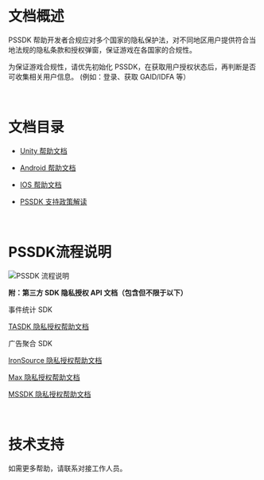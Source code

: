 # 文档概述

PSSDK 帮助开发者合规应对多个国家的隐私保护法，对不同地区用户提供符合当地法规的隐私条款和授权弹窗，保证游戏在各国家的合规性。

为保证游戏合规性，请优先初始化 PSSDK，在获取用户授权状态后，再判断是否可收集相关用户信息。
(例如：登录、获取 GAID/IDFA 等）

<br />


# 文档目录


-  [Unity 帮助文档](http://doc.gamehaus.com/docs/show/428 "Unity 帮助文档")

-  [Android 帮助文档](http://doc.gamehaus.com/docs/show/422 "Android 帮助文档")

-  [IOS 帮助文档](http://doc.gamehaus.com/docs/show/423 "IOS 帮助文档")

-  [PSSDK 支持政策解读](http://doc.gamehaus.com/docs/show/443 "PSSDK 支持政策解读")

<br />

# PSSDK流程说明

![PSSDK 流程说明](http://doc.gamehaus.com/uploads/202011/5fabe673adb36_5fabe673.png "PSSDK 流程说明")



**附：第三方 SDK 隐私授权 API 文档（包含但不限于以下）**

事件统计 SDK

[TASDK 隐私授权帮助文档](http://doc.gamehaus.com/docs/show/244)

广告聚合 SDK

[IronSource 隐私授权帮助文档](https://developers.ironsrc.com/ironsource-mobile/ios/advanced-settings-2/)

[Max 隐私授权帮助文档](https://dash.applovin.com/documentation/mediation/ios/getting-started/privacy)

[MSSDK 隐私授权帮助文档](http://doc.gamehaus.com/docs/show/395)

<br />

# 技术支持

如需更多帮助，请联系对接工作人员。

<br />
<br />